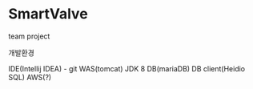 # SmartValve
team project

개발환경

IDE(Intellij IDEA) - git
WAS(tomcat)
JDK 8
DB(mariaDB)
DB client(Heidio SQL)
AWS(?)
